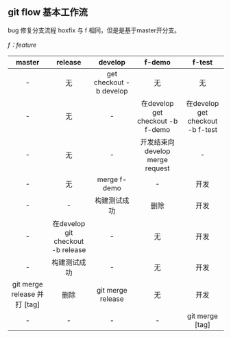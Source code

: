 ## git flow 基本工作流

bug 修复分支流程 hoxfix 与 f 相同，但是是基于master开分支。

*f：feature*

|master|release|develop|f-demo|f-test|
|:---:|:---:|:---:|:---:|:---:|
|-|无|get checkout -b develop|无|无|
|-|无|-|在develop<br> get checkout -b f-demo|在develop<br> get checkout -b f-test|
|-|无|-|开发结束向 develop merge request|-|
|-|无|merge f-demo|-|开发|
|-|-|构建测试成功|删除|开发|
|-|在develop<br> git checkout -b release|-|无|开发|
|-|构建测试成功|-|无|开发|
|git merge release 并 打 [tag]|删除|git merge release |无|开发|
|-|-|-|-|git merge [tag]

